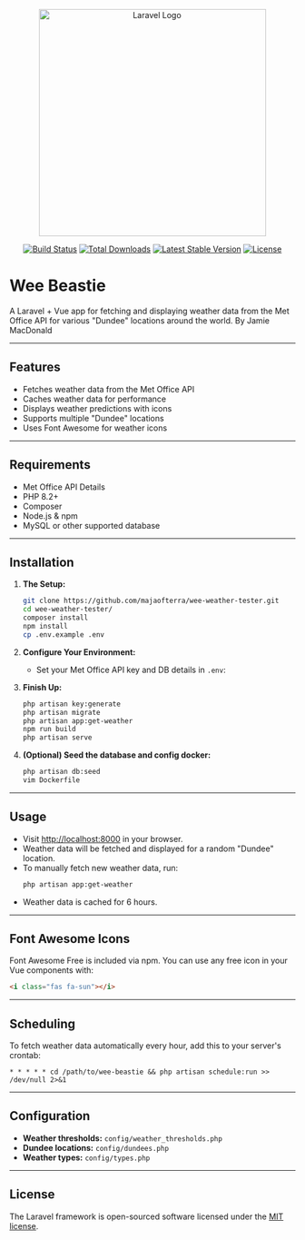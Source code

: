 <p align="center"><a href="https://laravel.com" target="_blank"><img src="https://raw.githubusercontent.com/laravel/art/master/logo-lockup/5%20SVG/2%20CMYK/1%20Full%20Color/laravel-logolockup-cmyk-red.svg" width="400" alt="Laravel Logo"></a></p>

<p align="center">
<a href="https://github.com/laravel/framework/actions"><img src="https://github.com/laravel/framework/workflows/tests/badge.svg" alt="Build Status"></a>
<a href="https://packagist.org/packages/laravel/framework"><img src="https://img.shields.io/packagist/dt/laravel/framework" alt="Total Downloads"></a>
<a href="https://packagist.org/packages/laravel/framework"><img src="https://img.shields.io/packagist/v/laravel/framework" alt="Latest Stable Version"></a>
<a href="https://packagist.org/packages/laravel/framework"><img src="https://img.shields.io/packagist/l/laravel/framework" alt="License"></a>
</p>

# Wee Beastie

A Laravel + Vue app for fetching and displaying weather data from the Met Office API for various "Dundee" locations around the world. By Jamie MacDonald

---

## Features

- Fetches weather data from the Met Office API
- Caches weather data for performance
- Displays weather predictions with icons
- Supports multiple "Dundee" locations
- Uses Font Awesome for weather icons

---

## Requirements

- Met Office API Details
- PHP 8.2+
- Composer
- Node.js & npm
- MySQL or other supported database

---

## Installation

1. **The Setup:**
    ```sh
    git clone https://github.com/majaofterra/wee-weather-tester.git
    cd wee-weather-tester/
    composer install
    npm install
    cp .env.example .env
    ```

2. **Configure Your Environment:**
    - Set your Met Office API key and DB details in `.env`:

3. **Finish Up:**
    ```sh
    php artisan key:generate
    php artisan migrate
    php artisan app:get-weather
    npm run build
    php artisan serve
    ```

4. **(Optional) Seed the database and config docker:**
    ```sh
    php artisan db:seed
    vim Dockerfile
    ```

---

## Usage

- Visit [http://localhost:8000](http://localhost:8000) in your browser.
- Weather data will be fetched and displayed for a random "Dundee" location.
- To manually fetch new weather data, run:
    ```sh
    php artisan app:get-weather
    ```
- Weather data is cached for 6 hours.

---

## Font Awesome Icons

Font Awesome Free is included via npm. You can use any free icon in your Vue components with:
```html
<i class="fas fa-sun"></i>
```

---

## Scheduling

To fetch weather data automatically every hour, add this to your server's crontab:
```
* * * * * cd /path/to/wee-beastie && php artisan schedule:run >> /dev/null 2>&1
```

---

## Configuration

- **Weather thresholds:** `config/weather_thresholds.php`
- **Dundee locations:** `config/dundees.php`
- **Weather types:** `config/types.php`

---

## License

The Laravel framework is open-sourced software licensed under the [MIT license](https://opensource.org/licenses/MIT).
